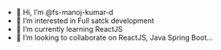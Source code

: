 - 👋 Hi, I’m @fs-manoj-kumar-d
- 👀 I’m interested in Full satck development
- 🌱 I’m currently learning ReactJS
- 💞️ I’m looking to collaborate on ReactJS, Java Spring Boot...

<!---
fs-manoj-kumar-d/fs-manoj-kumar-d is a ✨ special ✨ repository because its `README.md` (this file) appears on your GitHub profile.
You can click the Preview link to take a look at your changes.
--->
